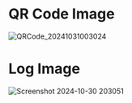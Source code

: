 # QR Code Image
![QRCode_20241031003024](https://github.com/user-attachments/assets/f2974f8c-c01a-44de-bd3b-60e5cab2f037)

# Log Image
![Screenshot 2024-10-30 203051](https://github.com/user-attachments/assets/a12bd18a-85da-4c38-8cbb-c287770bd3ac)
